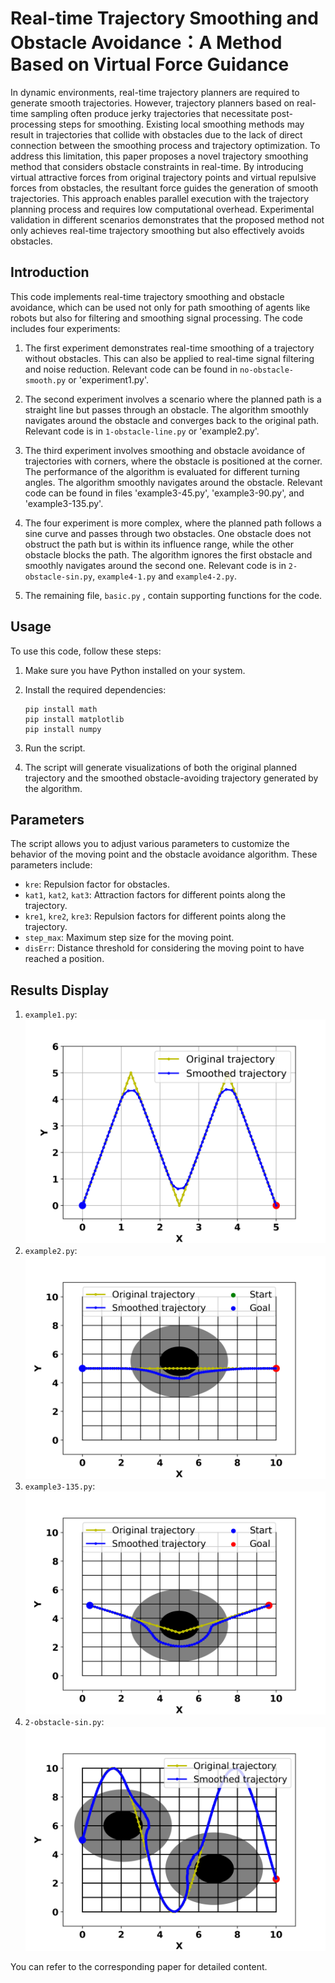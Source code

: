 # Real-time Trajectory Smoothing and Obstacle Avoidance：A Method Based on Virtual Force Guidance

In dynamic environments, real-time trajectory planners are required to generate smooth trajectories. However, trajectory planners based on real-time sampling often produce jerky trajectories that necessitate post-processing steps for smoothing. Existing local smoothing methods may result in trajectories that collide with obstacles due to the lack of direct connection between the smoothing process and trajectory optimization. To address this limitation, this paper proposes a novel trajectory smoothing method that considers obstacle constraints in real-time. By introducing virtual attractive forces from original trajectory points and virtual repulsive forces from obstacles, the resultant force guides the generation of smooth trajectories. This approach enables parallel execution with the trajectory planning process and requires low computational overhead. Experimental validation in different scenarios demonstrates that the proposed method not only achieves real-time trajectory smoothing but also effectively avoids obstacles.
## Introduction

This code implements real-time trajectory smoothing and obstacle avoidance, which can be used not only for 
path smoothing of agents like robots but also for filtering and smoothing signal processing. The code 
includes four experiments:

1. The first experiment demonstrates real-time smoothing of a trajectory without obstacles. This can also 
be applied to real-time signal filtering and noise reduction. Relevant code can be found 
in `no-obstacle-smooth.py` or 'experiment1.py'.

2. The second experiment involves a scenario where the planned path is a straight line but passes through 
an obstacle. The algorithm smoothly navigates around the obstacle and converges back to the original 
path. Relevant code is in `1-obstacle-line.py` or 'example2.py'.

3. The third experiment involves smoothing and obstacle avoidance of trajectories with corners, where the obstacle is positioned at the corner. The performance of the algorithm is evaluated for different turning angles. The algorithm smoothly navigates around the obstacle. Relevant code can be found in files 'example3-45.py', 'example3-90.py', and 'example3-135.py'.

4. The four experiment is more complex, where the planned path follows a sine curve and passes through 
two obstacles. One obstacle does not obstruct the path but is within its influence range, while the 
other obstacle blocks the path. The algorithm ignores the first obstacle and smoothly navigates around 
the second one. Relevant code is in `2-obstacle-sin.py`, `example4-1.py` and `example4-2.py`.

5. The remaining file, `basic.py` , contain supporting functions for the code.

## Usage

To use this code, follow these steps:

1. Make sure you have Python installed on your system.
2. Install the required dependencies:

   ```
   pip install math
   pip install matplotlib
   pip install numpy
   ```

3. Run the script.
4. The script will generate visualizations of both the original planned trajectory and the 
smoothed obstacle-avoiding trajectory generated by the algorithm.

## Parameters

The script allows you to adjust various parameters to customize the behavior of the moving 
point and the obstacle avoidance algorithm. These parameters include:

- `kre`: Repulsion factor for obstacles.
- `kat1`, `kat2`, `kat3`: Attraction factors for different points along the trajectory.
- `kre1`, `kre2`, `kre3`: Repulsion factors for different points along the trajectory.
- `step_max`: Maximum step size for the moving point.
- `disErr`: Distance threshold for considering the moving point to have reached a position.

## Results Display
1. `example1.py`:
![image](result/experiment1/trajectory-s015.png)
2. `example2.py`:
![image](result/experiment2/ours.png)
3. `example3-135.py`:
![image](result/experiment3/ours-135.png)
4. `2-obstacle-sin.py`:
![image](result/experiment3/plot2.png)

You can refer to the corresponding paper for detailed content.